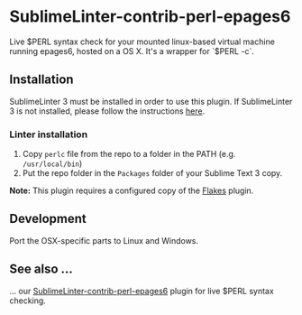 SublimeLinter-contrib-perl-epages6
================================

Live $PERL syntax check for your mounted linux-based virtual machine running epages6, hosted on a OS X. It's a wrapper for `$PERL -c`.

## Installation

SublimeLinter 3 must be installed in order to use this plugin. If SublimeLinter 3 is not installed, please follow the instructions [here][installation].

### Linter installation

1. Copy `perlc` file from the repo to a folder in the PATH (e.g. `/usr/local/bin`) 
2. Put the repo folder in the `Packages` folder of your Sublime Text 3 copy.

**Note:** This plugin requires a configured copy of the [Flakes][flakes] plugin.


## Development

Port the OSX-specific parts to Linux and Windows. 

## See also ...

... our [SublimeLinter-contrib-perl-epages6][perlc] plugin for live $PERL syntax checking.

[installation]: http://sublimelinter.readthedocs.org/en/latest/installation.html
[perlc]: https://github.com/ePages-rnd/SublimeLinter-contrib-perl-epages6
[flakes]: https://github.com/ePages-rnd/sublimetext-epages-flakes




